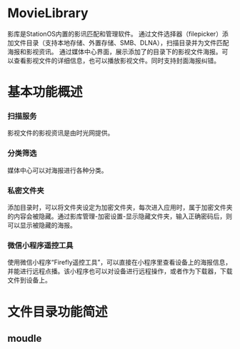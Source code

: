 # MovieLibrary

影库是StationOS内置的影讯匹配和管理软件。
通过文件选择器（filepicker）添加文件目录（支持本地存储、外置存储、SMB、DLNA），扫描目录并为文件匹配海报和影视资讯。
通过媒体中心界面，展示添加了的目录下的影视文件海报。可以查看影视文件的详细信息，也可以播放影视文件。同时支持封面海报纠错。

# 基本功能概述
### 扫描服务
影视文件的影视资讯是由时光网提供。

### 分类筛选
媒体中心可以对海报进行各种分类。

### 私密文件夹

添加目录时，可以将文件夹设定为加密文件夹，每次进入应用时，属于加密文件夹的内容会被隐藏。通过影库管理-加密设置-显示隐藏文件夹，输入正确密码后，则可以显示被隐藏的海报。


### 微信小程序遥控工具
使用微信小程序“Firefly遥控工具”，可以直接在小程序里查看设备上的海报信息，并能进行远程点播。该小程序也可以对设备进行远程操作，或者作为下载器，下载文件到设备上。

# 文件目录功能简述

## moudle

